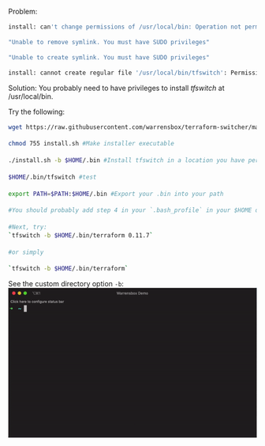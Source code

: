 <!-- markdownlint-disable MD041 -->

Problem:

```sh
install: can't change permissions of /usr/local/bin: Operation not permitted
```

```sh
"Unable to remove symlink. You must have SUDO privileges"
```

```sh
"Unable to create symlink. You must have SUDO privileges"
```

```sh
install: cannot create regular file '/usr/local/bin/tfswitch': Permission denied
```

Solution: You probably need to have privileges to install _tfswitch_ at /usr/local/bin.

Try the following:

```sh
wget https://raw.githubusercontent.com/warrensbox/terraform-switcher/master/install.sh  #Get the installer on to your machine:

chmod 755 install.sh #Make installer executable

./install.sh -b $HOME/.bin #Install tfswitch in a location you have permission:

$HOME/.bin/tfswitch #test

export PATH=$PATH:$HOME/.bin #Export your .bin into your path

#You should probably add step 4 in your `.bash_profile` in your $HOME directory.

#Next, try:
`tfswitch -b $HOME/.bin/terraform 0.11.7`

#or simply

`tfswitch -b $HOME/.bin/terraform`


```

See the custom directory option `-b`:  
![custom directory](static/tfswitch-v7.gif "Custom binary path")
